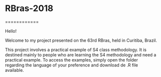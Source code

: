 # RBras-2018

============

Hello!

Welcome to my project presented on the 63rd RBras, held in Curitiba, Brazil.

This project involves a practical example of S4 class methodology. It is destined mainly to people who are learning the S4 methodology and need a practical example. To access the examples, simply open the folder regarding the language of your preference and download de .R file available.  